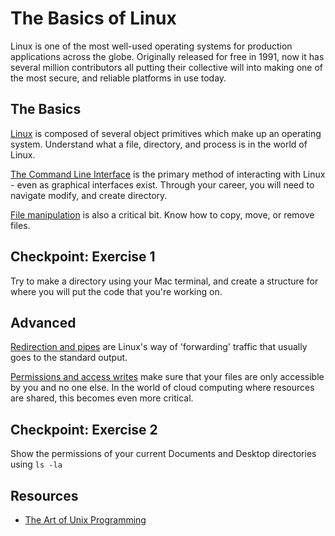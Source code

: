 # The Basics of Linux

Linux is one of the most well-used operating systems for production applications across the globe. Originally released for free in 1991, now it has several million contributors all putting their collective will into making one of the most secure, and reliable platforms in use today.

## The Basics

[Linux](http://www.ee.surrey.ac.uk/Teaching/Unix/unixintro.html) is composed of several object primitives which make up an operating system. Understand what a file, directory, and process is in the world of Linux.

[The Command Line Interface](http://www.ee.surrey.ac.uk/Teaching/Unix/unix1.html) is the primary method of interacting with Linux - even as graphical interfaces exist. Through your career, you will need to navigate modify, and create directory.

[File manipulation](http://www.ee.surrey.ac.uk/Teaching/Unix/unix2.html) is also a critical bit. Know how to copy, move, or remove files.

## Checkpoint: Exercise 1

Try to make a directory using your Mac terminal, and create a structure for where you will put the code that you're working on.

## Advanced

[Redirection and pipes](http://www.ee.surrey.ac.uk/Teaching/Unix/unix3.html) are Linux's way of 'forwarding' traffic that usually goes to the standard output. 

[Permissions and access writes](http://www.ee.surrey.ac.uk/Teaching/Unix/unix5.html) make sure that your files are only accessible by you and no one else. In the world of cloud computing where resources are shared, this becomes even more critical.

## Checkpoint: Exercise 2

Show the permissions of your current Documents and Desktop directories using `ls -la`

## Resources

- [The Art of Unix Programming](http://www.catb.org/esr/writings/taoup/)

